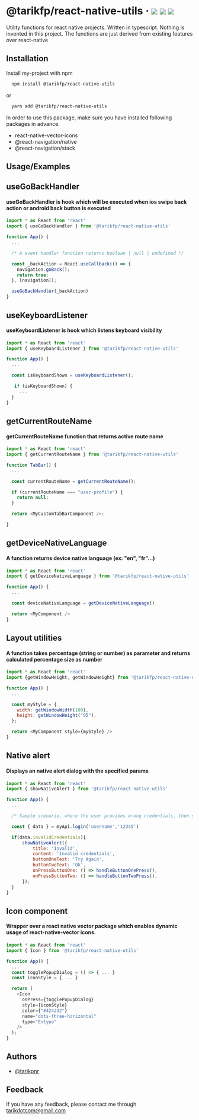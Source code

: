 # @tarikfp/react-native-utils  &middot; ![](https://img.shields.io/npm/dw/@tarikfp/react-native-utils) ![](https://img.shields.io/bundlephobia/minzip/@tarikfp/react-native-utils) ![](https://img.shields.io/npm/v/@tarikfp/react-native-utils)


Utility functions for react native projects. Written in typescript.
Nothing is invented in this project. The functions are just derived from existing features over react-native

## Installation

Install my-project with npm

```bash
  npm install @tarikfp/react-native-utils
```

or

```bash
  yarn add @tarikfp/react-native-utils

```

In order to use this package, make sure you have installed following packages in advance.

- react-native-vector-icons
- @react-navigation/native
- @react-navigation/stack

## Usage/Examples

## useGoBackHandler

#### useGoBackHandler is hook which will be executed when ios swipe back action or android back button is executed

```javascript
import * as React from 'react'
import { useGoBackHandler } from '@tarikfp/react-native-utils'

function App() {
  ...

  /* A event handler function returns boolean | null | undefined */

  const _backAction = React.useCallback(() => {
    navigation.goBack();
    return true;
  }, [navigation]);

  useGoBackHandler(_backAction)
}
```

## useKeyboardListener

#### useKeyboardListener is hook which listens keyboard visibility

```javascript
import * as React from 'react'
import { useKeyboardListener } from '@tarikfp/react-native-utils'

function App() {
  ...

  const isKeyboardShown = useKeyboardListener();

   if (isKeyboardShown) {
     ...
  }
}
```

## getCurrentRouteName

#### getCurrentRouteName function that returns active route name

```javascript
import * as React from 'react'
import { getCurrentRouteName } from '@tarikfp/react-native-utils'

function TabBar() {
  ...

  const currentRouteName = getCurrentRouteName();

  if (currentRouteName === "user-profile") {
    return null;
  }

  return <MyCustomTabBarComponent />;

}
```

## getDeviceNativeLanguage

#### A function returns device native language (ex: "en", "fr"...)

```javascript
import * as React from 'react'
import { getDeviceNativeLanguage } from '@tarikfp/react-native-utils'

function App() {
  ...

  const deviceNativeLanguage = getDeviceNativeLanguage()

  return <MyComponent />
}
```

## Layout utilities

#### A function takes percentage (string or number) as parameter and returns calculated percentage size as number

```javascript
import * as React from 'react'
import {getWindowHeight, getWindowHeight} from '@tarikfp/react-native-utils'

function App() {
  ...

  const myStyle = {
    width: getWindowWidth(100),
    height: getWindowHeight("95"),
  };

  return <MyComponent style={myStyle} />
}
```

## Native alert

#### Displays an native alert dialog with the specified params

```javascript
import * as React from 'react'
import { showNativeAlert } from '@tarikfp/react-native-utils'

function App() {
  ...

  /* Sample scenario, where the user provides wrong credentials, then sees alert */

  const { data } = myApi.login('username','12345')

  if(data.invalidCredentials){
      showNativeAlert({
          title: 'Invalid',
          content: 'Invalid credentials',
          buttonOneText: 'Try Again',
          buttonTwoText: 'Ok',
          onPressButtonOne: () => handleButtonOnePress(),
          onPressButtonTwo: () => handleButtonTwoPress(),
      });
  }
}
```

## Icon component

#### Wrapper over a react native vector package which enables dynamic usage of react-native-vector icons.

```javascript
import * as React from 'react'
import { Icon } from '@tarikfp/react-native-utils'

function App() {
  ...
  const togglePopupDialog = () => { ... }
  const iconStyle = { ... }

  return (
    <Icon
      onPress={togglePopupDialog}
      style={iconStyle}
      color={"#424232"}
      name="dots-three-horizontal"
      type="Entypo"
    />
  );
}
```

## Authors

- [@tarikpnr](https://www.github.com/tarikpnr)

## Feedback

If you have any feedback, please contact me through tarikdotcom@gmail.com
